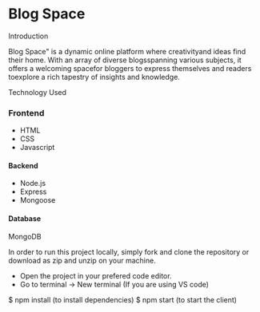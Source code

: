 # Blog Space 

Introduction

Blog Space" is a dynamic online platform where creativityand ideas find their home. With an array of diverse blogsspanning various subjects, it offers a welcoming spacefor bloggers to express themselves and readers toexplore a rich tapestry of insights and knowledge.

Technology Used

### Frontend

- HTML
- CSS
- Javascript 

#### Backend
- Node.js
- Express
- Mongoose

#### Database
MongoDB 

In order to run this project locally, simply fork and clone the repository or download as zip and unzip on your machine. 
- Open the project in your prefered code editor.
- Go to terminal -> New terminal (If you are using VS code)

$ npm install (to install dependencies)
$ npm start (to start the client)

